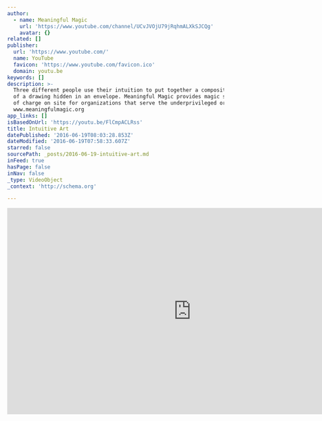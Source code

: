 ```yaml
---
author:
  - name: Meaningful Magic
    url: 'https://www.youtube.com/channel/UCvJVOjU79jRqhmALXkSJCQg'
    avatar: {}
related: []
publisher:
  url: 'https://www.youtube.com/'
  name: YouTube
  favicon: 'https://www.youtube.com/favicon.ico'
  domain: youtu.be
keywords: []
description: >-
  Three different people use their intuition to put together a composite picture
  of a drawing hidden in an envelope. Meaningful Magic provides magic shows free
  of charge on site for organizations that serve the underprivileged or at risk.
  www.meaningfulmagic.org
app_links: []
isBasedOnUrl: 'https://youtu.be/FlCmpACLRss'
title: Intuitive Art
datePublished: '2016-06-19T08:03:28.853Z'
dateModified: '2016-06-19T07:58:33.607Z'
starred: false
sourcePath: _posts/2016-06-19-intuitive-art.md
inFeed: true
hasPage: false
inNav: false
_type: VideoObject
_context: 'http://schema.org'

---
```

<iframe src="https://cdn.embedly.com/widgets/media.html?src=https%3A%2F%2Fwww.youtube.com%2Fembed%2FFlCmpACLRss%3Ffeature%3Doembed&amp;url=http%3A%2F%2Fwww.youtube.com%2Fwatch%3Fv%3DFlCmpACLRss&amp;image=https%3A%2F%2Fi.ytimg.com%2Fvi%2FFlCmpACLRss%2Fhqdefault.jpg&amp;key=b7d04c9b404c499eba89ee7072e1c4f7&amp;type=text%2Fhtml&amp;schema=youtube" width="854" height="480" scrolling="no" frameborder="0" allowfullscreen="" style=""></iframe>